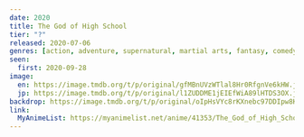 ```yaml
---
date: 2020
title: The God of High School
tier: "?"
released: 2020-07-06
genres: [action, adventure, supernatural, martial arts, fantasy, comedy]
seen:
  first: 2020-09-28
image:
  en: https://image.tmdb.org/t/p/original/gfMBnUVzWTlal8Hr0RfgnVe6kHW.jpg
  jp: https://image.tmdb.org/t/p/original/l1ZUDDME1jEIEfWiA89lHTDS3OX.jpg
backdrop: https://image.tmdb.org/t/p/original/oIpHsVYc8rKXnebc97DDIpw8KFn.jpg
link:
  MyAnimeList: https://myanimelist.net/anime/41353/The_God_of_High_School
---
```

